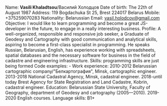 Name: **Vasili Khaladtsou**/Василий Холодцов
Date of birth: The 22th of August 1987
Address: 119 Bogdachuka St 25, Brest 224017 Belarus
Mobile: +375259070283
Nationality: Belarussian
Email: vasil.holodcov@gmail.com
Objective: I would like to learn programming and become a great JS-developer in the future, to engage in a really interesting business.
Profile: A well-organized, responsible and responsive job seeker, a Graduate of Geodesy and Cartography with good communication and analytical skills, aspiring to become a first-class specialist in programming. He speaks Russian, Belarusian, English, has experience working with spreadsheets, spatial databases and the necessary software for business in the field of cadastre and engineering infrastructure.
Skills: programming skills are just being formed
Code examples: -
Work experience: 2010-2012 Belarussian cartographic company/"Белкартография", Minsk, cartographic engineer. 2013-2018 National Cadastral Agency, Minsk, cadastral engineer. 2018-until today Brest Agency for State Registration and Land Cadastre, Kobrin, cadastral engineer.
Education: Belarussian State University, Faculty of Geography, department of Geodesy and cartography (2005—2010). 2019-2020 English courses.
Language skills: B1+
